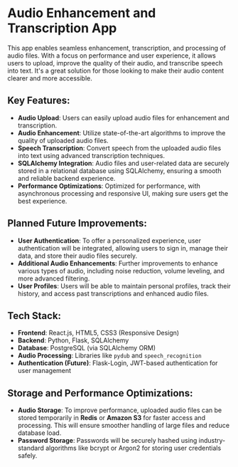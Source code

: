 # Audio Enhancement and Transcription App

This app enables seamless enhancement, transcription, and processing of audio files. With a focus on performance and user experience, it allows users to upload, improve the quality of their audio, and transcribe speech into text. It's a great solution for those looking to make their audio content clearer and more accessible.

## Key Features:
- **Audio Upload**: Users can easily upload audio files for enhancement and transcription.
- **Audio Enhancement**: Utilize state-of-the-art algorithms to improve the quality of uploaded audio files.
- **Speech Transcription**: Convert speech from the uploaded audio files into text using advanced transcription techniques.
- **SQLAlchemy Integration**: Audio files and user-related data are securely stored in a relational database using SQLAlchemy, ensuring a smooth and reliable backend experience.
- **Performance Optimizations**: Optimized for performance, with asynchronous processing and responsive UI, making sure users get the best experience.

## Planned Future Improvements:
- **User Authentication**: To offer a personalized experience, user authentication will be integrated, allowing users to sign in, manage their data, and store their audio files securely.
- **Additional Audio Enhancements**: Further improvements to enhance various types of audio, including noise reduction, volume leveling, and more advanced filtering.
- **User Profiles**: Users will be able to maintain personal profiles, track their history, and access past transcriptions and enhanced audio files.

## Tech Stack:
- **Frontend**: React.js, HTML5, CSS3 (Responsive Design)
- **Backend**: Python, Flask, SQLAlchemy
- **Database**: PostgreSQL (via SQLAlchemy ORM)
- **Audio Processing**: Libraries like `pydub` and `speech_recognition`
- **Authentication (Future)**: Flask-Login, JWT-based authentication for user management

## Storage and Performance Optimizations:
- **Audio Storage**: To improve performance, uploaded audio files can be stored temporarily in **Redis** or **Amazon S3** for faster access and processing. This will ensure smoother handling of large files and reduce database load.
- **Password Storage**: Passwords will be securely hashed using industry-standard algorithms like bcrypt or Argon2 for storing user credentials safely.
